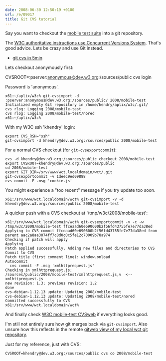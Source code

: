 ```yaml
---
date: 2008-06-30 12:50:19 +0100
url: /e/09017
title: Git CVS tutorial
---
```



Say you want to checkout the [mobile test suite](http://dev.w3.org/cvsweb/2008/mobile-test/) into a git repository.

The [W3C authoritative instructions use Concurrent Versions System](http://dev.w3.org/cvsweb). That's
good advice.  Lets be crazy and use Git instead.

* [git cvs in 5min](http://tsunanet.blogspot.com/2007/07/git-cvs-in-5min.html)

Lets checkout anonymously first:

CVSROOT=:pserver:anonymous@dev.w3.org:/sources/public cvs login

Password is 'anonymous'.

	x61:~/aplix/w3c% git-cvsimport -d :pserver:anonymous@dev.w3.org:/sources/public/ 2008/mobile-test
	Initialized empty Git repository in /home/hendry/aplix/w3c/.git/
	cvs rlog: Logging 2008/mobile-test
	cvs rlog: Logging 2008/mobile-test/nored
	x61:~/aplix/w3c%

With my W3C ssh 'khendry' login:

	export CVS_RSH="ssh"
	git-cvsimport -d khendry@dev.w3.org:/sources/public 2008/mobile-test

For a normal CVS checkout (for `git-cvsexportcommit`):

	cvs -d khendry@dev.w3.org:/sources/public checkout 2008/mobile-test
	export CVSROOT=khendry@dev.w3.org:/sources/public
	cd 2008/mobile-test
	export GIT_DIR=/srv/www/wct.localdomain/wct/.git
	git-cvsexportcommit -v 1deec9ed09888
	cvs commit -F .msg 'cookie.js'

You might experience a "too recent" message if you try update too soon.

	x61:/srv/www/wct.localdomain/wct% git-cvsimport -v -d khendry@dev.w3.org:/sources/public 2008/mobile-test

A quicker push with a CVS checkout at '/tmp/w3c/2008/mobile-test':

	x61:/srv/www/wct.localdomain/wct% git-cvsexportcommit -v -c -w /tmp/w3c/2008/mobile-test ffceaad60e690600b2f56fd43755fe7e77da38ed
	Applying to CVS commit ffceaad60e690600b2f56fd43755fe7e77da38ed from parent aac2a8aa3074ff7c8d0c0c5fe12c70009b78a974
	Checking if patch will apply
	Applying
	Patch applied successfully. Adding new files and directories to CVS
	Commit to CVS
	Patch title (first comment line): window.onload
	Autocommit
	  cvs commit -F .msg 'xmlhttprequest.js'
	Checking in xmlhttprequest.js;
	/sources/public/2008/mobile-test/xmlhttprequest.js,v  <--  xmlhttprequest.js
	new revision: 1.3; previous revision: 1.2
	done
	cvs-debian-1.12.13 update: Updating 2008/mobile-test
	cvs-debian-1.12.13 update: Updating 2008/mobile-test/nored
	Committed successfully to CVS
	x61:/srv/www/wct.localdomain/wct%

And finally check [W3C mobile-test CVSweb](http://dev.w3.org/cvsweb/2008/mobile-test/) if everything looks good.

I'm still not entirely sure how git merges back via `git-cvsimport`. Also
unsure how this reflects in the remote [gitweb view of my local wct git
repository](http://git.webvm.net/?p=wct).

Just for my reference, just with CVS:

	CVSROOT=khendry@dev.w3.org:/sources/public cvs co 2008/mobile-test

